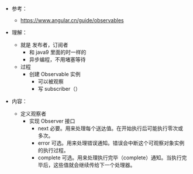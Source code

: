 - 参考：
    - https://www.angular.cn/guide/observables
- 理解：
    - 就是 发布者，订阅者
        - 和 java9 里面的时一样的
        - 异步编程，不用堵塞等待
    - 过程
        - 创建 Observable 实例
            - 可以被观察
            - 写 subscriber（）

- 内容：
    - 定义观察者
        - 实现 Observer 接口
            - next	必要。用来处理每个送达值。在开始执行后可能执行零次或多次。
            - error	可选。用来处理错误通知。错误会中断这个可观察对象实例的执行过程。
            - complete	可选。用来处理执行完毕（complete）通知。当执行完毕后，这些值就会继续传给下一个处理器。

